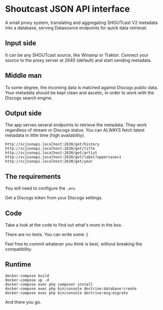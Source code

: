 # Shoutcast JSON API interface

A small proxy system, translating and aggregating SHOUTcast V2 metadata into a database, serving Datasource endpoints for quick data retrieval.

## Input side

It can be any SHOUTcast source, like Winamp or Traktor. Connect your source to the proxy server at 2640 (default) and start sending metadata.

## Middle man

To some degree, the incoming data is matched against Discogs public data. Your metadata should be kept clean and ascetic, in order to work with the Discogs search engine.

## Output side

The app serves several endpoints to retrieve the metadata. They work regardless of stream or Discogs status. You can ALWAYS fetch latest metadata in little time (high availability).

    http://scjsonapi.localhost:2630/get/history
    http://scjsonapi.localhost:2630/get/title
    http://scjsonapi.localhost:2630/get/artist
    http://scjsonapi.localhost:2630/get/label?uppercase=1
    http://scjsonapi.localhost:2630/get/year

## The requirements

You will need to configure the `.env` 

Get a Discogs token from your Discogs settings.

## Code

Take a look at the code to find out what's more in the box.

There are no tests. You can write some :)

Feel free to commit whatever you think is best, without breaking the compatibility.

## Runtime

    docker-compose build
    docker-compose up -d
    docker-compose exec php composer install
    docker-compose exec php bin/console doctrine:database:create
    docker-compose exec php bin/console doctrine:mig:migrate
    
And there you go.
